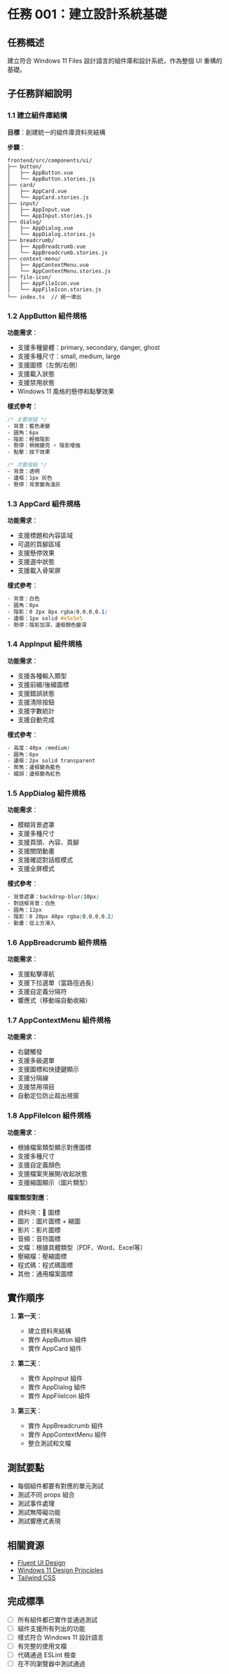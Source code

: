 # 任務 001：建立設計系統基礎

## 任務概述
建立符合 Windows 11 Files 設計語言的組件庫和設計系統，作為整個 UI 重構的基礎。

## 子任務詳細說明

### 1.1 建立組件庫結構

**目標**：創建統一的組件庫資料夾結構

**步驟**：
```
frontend/src/components/ui/
├── button/
│   ├── AppButton.vue
│   └── AppButton.stories.js
├── card/
│   ├── AppCard.vue
│   └── AppCard.stories.js
├── input/
│   ├── AppInput.vue
│   └── AppInput.stories.js
├── dialog/
│   ├── AppDialog.vue
│   └── AppDialog.stories.js
├── breadcrumb/
│   ├── AppBreadcrumb.vue
│   └── AppBreadcrumb.stories.js
├── context-menu/
│   ├── AppContextMenu.vue
│   └── AppContextMenu.stories.js
├── file-icon/
│   ├── AppFileIcon.vue
│   └── AppFileIcon.stories.js
└── index.ts  // 統一導出
```

### 1.2 AppButton 組件規格

**功能需求**：
- 支援多種變體：primary, secondary, danger, ghost
- 支援多種尺寸：small, medium, large
- 支援圖標（左側/右側）
- 支援載入狀態
- 支援禁用狀態
- Windows 11 風格的懸停和點擊效果

**樣式參考**：
```css
/* 主要按鈕 */
- 背景：藍色漸變
- 圓角：6px
- 陰影：輕微陰影
- 懸停：稍微變亮 + 陰影增強
- 點擊：按下效果

/* 次要按鈕 */
- 背景：透明
- 邊框：1px 灰色
- 懸停：背景變為淺灰
```

### 1.3 AppCard 組件規格

**功能需求**：
- 支援標題和內容區域
- 可選的頁腳區域
- 支援懸停效果
- 支援選中狀態
- 支援載入骨架屏

**樣式參考**：
```css
- 背景：白色
- 圓角：8px
- 陰影：0 2px 8px rgba(0,0,0,0.1)
- 邊框：1px solid #e5e5e5
- 懸停：陰影加深，邊框顏色變深
```

### 1.4 AppInput 組件規格

**功能需求**：
- 支援各種輸入類型
- 支援前綴/後綴圖標
- 支援錯誤狀態
- 支援清除按鈕
- 支援字數統計
- 支援自動完成

**樣式參考**：
```css
- 高度：40px (medium)
- 圓角：6px
- 邊框：2px solid transparent
- 聚焦：邊框變為藍色
- 錯誤：邊框變為紅色
```

### 1.5 AppDialog 組件規格

**功能需求**：
- 模糊背景遮罩
- 支援多種尺寸
- 支援頁頭、內容、頁腳
- 支援關閉動畫
- 支援確認對話框模式
- 支援全屏模式

**樣式參考**：
```css
- 背景遮罩：backdrop-blur(10px)
- 對話框背景：白色
- 圓角：12px
- 陰影：0 20px 40px rgba(0,0,0,0.2)
- 動畫：從上方滑入
```

### 1.6 AppBreadcrumb 組件規格

**功能需求**：
- 支援點擊導航
- 支援下拉選單（當路徑過長）
- 支援自定義分隔符
- 響應式（移動端自動收縮）

### 1.7 AppContextMenu 組件規格

**功能需求**：
- 右鍵觸發
- 支援多級選單
- 支援圖標和快捷鍵顯示
- 支援分隔線
- 支援禁用項目
- 自動定位防止超出視窗

### 1.8 AppFileIcon 組件規格

**功能需求**：
- 根據檔案類型顯示對應圖標
- 支援多種尺寸
- 支援自定義顏色
- 支援檔案夾展開/收起狀態
- 支援縮圖顯示（圖片類型）

**檔案類型對應**：
- 資料夾：📁 圖標
- 圖片：圖片圖標 + 縮圖
- 影片：影片圖標
- 音頻：音符圖標
- 文檔：根據具體類型（PDF、Word、Excel等）
- 壓縮檔：壓縮圖標
- 程式碼：程式碼圖標
- 其他：通用檔案圖標

## 實作順序

1. **第一天**：
   - 建立資料夾結構
   - 實作 AppButton 組件
   - 實作 AppCard 組件

2. **第二天**：
   - 實作 AppInput 組件
   - 實作 AppDialog 組件
   - 實作 AppFileIcon 組件

3. **第三天**：
   - 實作 AppBreadcrumb 組件
   - 實作 AppContextMenu 組件
   - 整合測試和文檔

## 測試要點

- 每個組件都要有對應的單元測試
- 測試不同 props 組合
- 測試事件處理
- 測試無障礙功能
- 測試響應式表現

## 相關資源

- [Fluent UI Design](https://www.microsoft.com/design/fluent/)
- [Windows 11 Design Principles](https://docs.microsoft.com/en-us/windows/apps/design/)
- [Tailwind CSS](https://tailwindcss.com/)

## 完成標準

- [ ] 所有組件都已實作並通過測試
- [ ] 組件支援所有列出的功能
- [ ] 樣式符合 Windows 11 設計語言
- [ ] 有完整的使用文檔
- [ ] 代碼通過 ESLint 檢查
- [ ] 在不同瀏覽器中測試通過